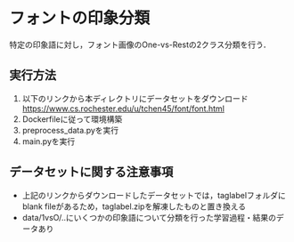 # フォントの印象分類
特定の印象語に対し，フォント画像のOne-vs-Restの2クラス分類を行う．

## 実行方法
1. 以下のリンクから本ディレクトリにデータセットをダウンロード<br>https://www.cs.rochester.edu/u/tchen45/font/font.html
2. Dockerfileに従って環境構築
3. preprocess_data.pyを実行
4. main.pyを実行

## データセットに関する注意事項
- 上記のリンクからダウンロードしたデータセットでは，taglabelフォルダにblank fileがあるため，taglabel.zipを解凍したものと置き換える
- data/1vsO/..にいくつかの印象語について分類を行った学習過程・結果のデータあり
